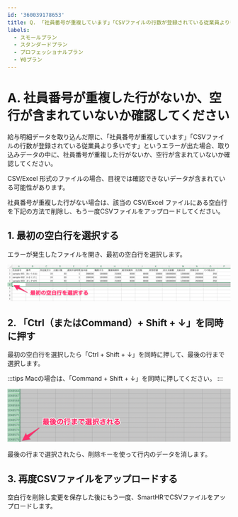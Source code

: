 ```yaml
---
id: '360039178653'
title: Q. 「社員番号が重複しています」「CSVファイルの行数が登録されている従業員より多いです」というエラーが出た場合は？
labels:
  - スモールプラン
  - スタンダードプラン
  - プロフェッショナルプラン
  - ¥0プラン
---
```

# A. 社員番号が重複した行がないか、空行が含まれていないか確認してください

給与明細データを取り込んだ際に、「社員番号が重複しています」「CSVファイルの行数が登録されている従業員より多いです」というエラーが出た場合、取り込みデータの中に、社員番号が重複した行がないか、空行が含まれていないか確認してください。

CSV/Excel 形式のファイルの場合、目視では確認できないデータが含まれている可能性があります。

社員番号が重複した行がない場合は、該当の CSV/Excel ファイルにある空白行を下記の方法で削除し、もう一度CSVファイルをアップロードしてください。

## 1\. 最初の空白行を選択する

エラーが発生したファイルを開き、最初の空白行を選択します。

![](./00_image1.png)

## 2\. 「Ctrl（またはCommand）+ Shift + ↓」を同時に押す

最初の空白行を選択したら「Ctrl + Shift + ↓」を同時に押して、最後の行まで選択します。

:::tips
Macの場合は、「Command + Shift + ↓」を同時に押してください。
:::

![](./01_image1.png)

最後の行まで選択されたら、削除キーを使って行内のデータを消します。

## 3\. 再度CSVファイルをアップロードする

空白行を削除し変更を保存した後にもう一度、SmartHRでCSVファイルをアップロードします。
